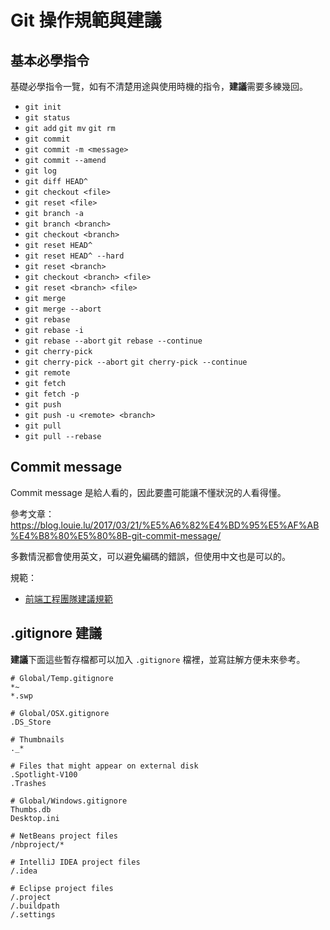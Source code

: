 # Git 操作規範與建議

## 基本必學指令

基礎必學指令一覽，如有不清楚用途與使用時機的指令，**建議**需要多練幾回。

* `git init`
* `git status`
* `git add` `git mv` `git rm`
* `git commit`
* `git commit -m <message>`
* `git commit --amend`
* `git log`
* `git diff HEAD^`
* `git checkout <file>`
* `git reset <file>`
* `git branch -a`
* `git branch <branch>`
* `git checkout <branch>`
* `git reset HEAD^`
* `git reset HEAD^ --hard`
* `git reset <branch>`
* `git checkout <branch> <file>`
* `git reset <branch> <file>`
* `git merge`
* `git merge --abort`
* `git rebase`
* `git rebase -i`
* `git rebase --abort` `git rebase --continue`
* `git cherry-pick`
* `git cherry-pick --abort` `git cherry-pick --continue`
* `git remote`
* `git fetch`
* `git fetch -p`
* `git push`
* `git push -u <remote> <branch>`
* `git pull`
* `git pull --rebase`

## Commit message

Commit message 是給人看的，因此要盡可能讓不懂狀況的人看得懂。

參考文章： https://blog.louie.lu/2017/03/21/%E5%A6%82%E4%BD%95%E5%AF%AB%E4%B8%80%E5%80%8B-git-commit-message/

多數情況都會使用英文，可以避免編碼的錯誤，但使用中文也是可以的。

規範： 

* [前端工程團隊建議規範](git-commit-message-guide-f2e.md)

## .gitignore 建議

**建議**下面這些暫存檔都可以加入 `.gitignore` 檔裡，並寫註解方便未來參考。

```ignore
# Global/Temp.gitignore
*~
*.swp

# Global/OSX.gitignore
.DS_Store

# Thumbnails
._*

# Files that might appear on external disk
.Spotlight-V100
.Trashes

# Global/Windows.gitignore
Thumbs.db
Desktop.ini

# NetBeans project files
/nbproject/*

# IntelliJ IDEA project files
/.idea

# Eclipse project files
/.project
/.buildpath
/.settings
```
